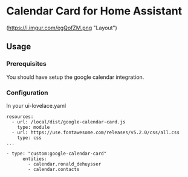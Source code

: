 # Calendar Card for Home Assistant
(https://i.imgur.com/egQofZM.png "Layout")

## Usage
### Prerequisites
You should have setup the google calendar integration.

### Configuration
In your ui-lovelace.yaml

```
resources:
  - url: /local/dist/google-calendar-card.js
    type: module
  - url: https://use.fontawesome.com/releases/v5.2.0/css/all.css
    type: css
...

- type: "custom:google-calendar-card"
      entities: 
        - calendar.ronald_dehuysser
        - calendar.contacts
```

